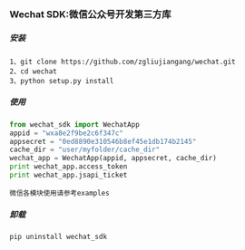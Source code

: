 ### Wechat SDK:微信公众号开发第三方库

##### 安装
	1、git clone https://github.com/zgliujiangang/wechat.git
	2、cd wechat
	3、python setup.py install
##### 使用
```python
from wechat_sdk import WechatApp
appid = "wxa8e2f9be2c6f347c"
appsecret = "0ed8890e310546b8ef45e1db174b2145"
cache_dir = "user/myfolder/cache_dir"
wechat_app = WechatApp(appid, appsecret, cache_dir)
print wechat_app.access_token
print wechat_app.jsapi_ticket
```
	微信各模块使用请参考examples
##### 卸载
	pip uninstall wechat_sdk